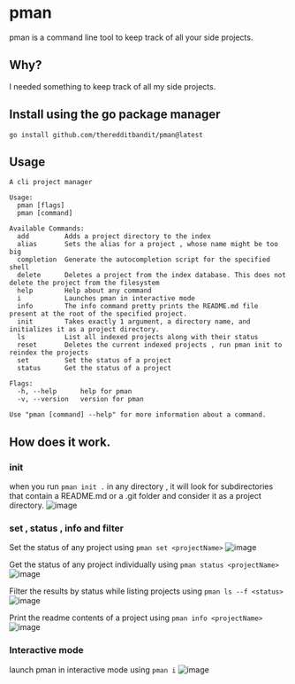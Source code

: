 # pman
pman is a command line tool to keep track of all your side projects.


## Why?
I needed something to keep track of all my side projects.

## Install using the go package manager

```
go install github.com/theredditbandit/pman@latest
```

## Usage 

```
A cli project manager

Usage:
  pman [flags]
  pman [command]

Available Commands:
  add         Adds a project directory to the index
  alias       Sets the alias for a project , whose name might be too big
  completion  Generate the autocompletion script for the specified shell
  delete      Deletes a project from the index database. This does not delete the project from the filesystem
  help        Help about any command
  i           Launches pman in interactive mode
  info        The info command pretty prints the README.md file present at the root of the specified project.
  init        Takes exactly 1 argument, a directory name, and initializes it as a project directory.
  ls          List all indexed projects along with their status
  reset       Deletes the current indexed projects , run pman init to reindex the projects
  set         Set the status of a project
  status      Get the status of a project

Flags:
  -h, --help      help for pman
  -v, --version   version for pman

Use "pman [command] --help" for more information about a command.
```

## How does it work.

### init
when you run `pman init .` in any directory , it will look for subdirectories that contain a README.md or a .git folder and consider it as a project directory.
![image](https://github.com/theredditbandit/pman/assets/85390033/b9d6fcd3-41ca-4bd2-aa32-9b3e9bff1be8)

### set , status , info and filter
Set the status of any project using `pman set <projectName>` 
![image](https://github.com/theredditbandit/pman/assets/85390033/1c9658ab-4280-435e-8d30-52963f656cc6)

Get the status of any project individually using `pman status <projectName>`
![image](https://github.com/theredditbandit/pman/assets/85390033/5466c077-4886-40db-b486-261738f06b4a)

Filter the results by status while listing projects using `pman ls --f <status>`
![image](https://github.com/theredditbandit/pman/assets/85390033/f8311d11-7fda-48f2-a634-daaf4ded90f2)

Print the readme contents of a project using `pman info <projectName>`
![image](https://github.com/theredditbandit/pman/assets/85390033/6eabda18-479e-445b-8a6a-7b5b370e3e49)

### Interactive mode 
launch pman in interactive mode using `pman i`
![image](https://github.com/theredditbandit/pman/assets/85390033/9d844a3f-b6c8-47ac-9a28-a6f810b0b6ec)


